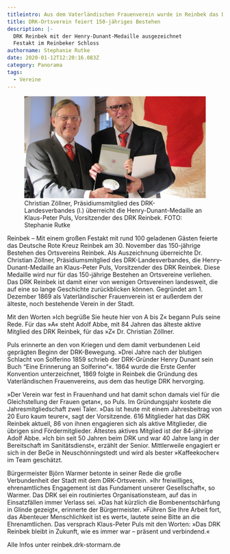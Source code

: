 ```yaml
---
titleintro: Aus dem Vaterländischen Frauenverein wurde in Reinbek das DRK
title: DRK-Ortsverein feiert 150-jähriges Bestehen
description: |-
  DRK Reinbek mit der Henry-Dunant-Medaille ausgezeichnet 
  Festakt im Reinbeker Schloss
authorname: Stephanie Rutke
date: 2020-01-12T12:20:16.083Z
category: Panorama
tags:
  - Vereine
---
```


<figure>
  <img src="/static/media/2019-150jahreDRKreinbek.jpg">
  <figcaption>
Christian Zöllner, Präsidiumsmitglied des DRK-Landesverbandes (l.) überreicht die Henry-Dunant-Medaille an Klaus-Peter Puls, Vorsitzender des DRK Reinbek. FOTO: Stephanie Rutke   
  </figcaption>
</figure>

Reinbek – Mit einem großen Festakt mit rund 100 geladenen Gästen feierte das Deutsche Rote Kreuz Reinbek am 30. November das 150-jährige Bestehen des Ortsvereins Reinbek. Als Auszeichnung überreichte Dr. Christian Zöllner, Präsidiumsmitglied des DRK-Landesverbandes, die Henry-Dunant-Medaille an Klaus-Peter Puls, Vorsitzender des DRK Reinbek. Diese Medaille wird nur für das 150-jährige Bestehen an Ortsvereine verliehen. Das DRK Reinbek ist damit einer von wenigen Ortsvereinen landesweit, die auf eine so lange Geschichte zurückblicken können. Gegründet am 1. Dezember 1869 als Vaterländischer Frauenverein ist er außerdem der älteste, noch bestehende Verein in der Stadt.


Mit den Worten »Ich begrüße Sie heute hier von A bis Z« begann Puls seine Rede. Für das »A« steht Adolf Abbe, mit 84 Jahren das älteste aktive Mitglied des DRK Reinbek, für das »Z« Dr. Christian Zöllner.

Puls erinnerte an den von Kriegen und dem damit verbundenen Leid geprägten Beginn der DRK-Bewegung.  »Drei Jahre nach der blutigen Schlacht von Solferino 1859 schrieb der DRK-Gründer Henry Dunant sein Buch “Eine Erinnerung an Solferino“«. 1864 wurde die Erste Genfer Konvention unterzeichnet, 1869 folgte in Reinbek die Gründung des Vaterländischen Frauenvereins, aus dem das heutige DRK hervorging.

»Der Verein war fest in Frauenhand und hat damit schon damals viel für die Gleichstellung der Frauen getan«, so Puls. Im Gründungsjahr kostete die Jahresmitgliedschaft zwei Taler. »Das ist heute mit einem Jahresbeitrag von 20 Euro kaum teurer«, sagt der Vorsitzende. 
616 Mitglieder hat das DRK Reinbek aktuell, 86 von ihnen engagieren sich als aktive Mitglieder, die übrigen sind Fördermitglieder. 
Ältestes aktives Mitglied ist der 84-jährige Adolf Abbe. »Ich bin seit 50 Jahren beim DRK und war 40 Jahre lang in der Bereitschaft im Sanitätsdienst«, erzählt der Senior. Mittlerweile engagiert er sich in der BeGe in Neuschönningstedt und wird als bester »Kaffeekocher« im Team geschätzt.

Bürgermeister Björn Warmer betonte in seiner Rede die große Verbundenheit der Stadt mit dem DRK-Ortsverein. »Ihr freiwilliges, ehrenamtliches Engagement ist das Fundament unserer Gesellschaft«, so Warmer. Das DRK sei ein routiniertes Organisationsteam, auf das in Einsatzfällen immer Verlass sei. »Das hat kürzlich die Bombenentschärfung in Glinde gezeigt«, erinnerte der Bürgermeister. »Führen Sie Ihre Arbeit fort, das Abenteuer Menschlichkeit ist es wert«, lautete seine Bitte an die Ehrenamtlichen. Das versprach Klaus-Peter Puls mit den Worten: »Das DRK Reinbek bleibt in Zukunft, wie es immer war – präsent und verbindend.«

Alle Infos unter reinbek.drk-stormarn.de 

